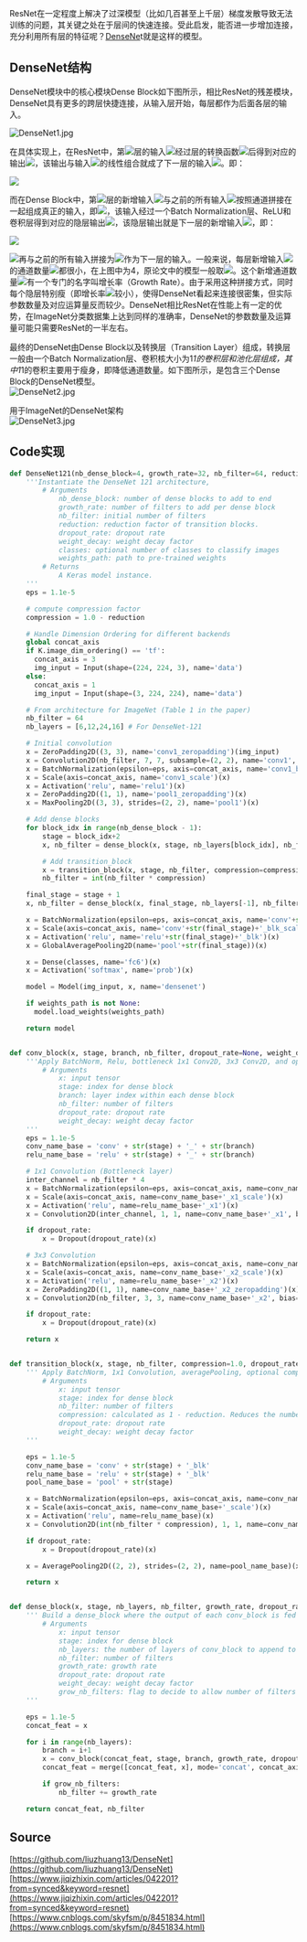 ResNet在一定程度上解决了过深模型（比如几百甚至上千层）梯度发散导致无法训练的问题，其关键之处在于层间的快速连接。受此启发，能否进一步增加连接，充分利用所有层的特征呢？[DenseNe](https://github.com/liuzhuang13/DenseNet)t就是这样的模型。

<a name="122235f9"></a>
## DenseNet结构

DenseNet模块中的核心模块Dense Block如下图所示，相比ResNet的残差模块，DenseNet具有更多的跨层快捷连接，从输入层开始，每层都作为后面各层的输入。

![DenseNet1.jpg](./img/1598582457778-1f10cb46-7c8d-4738-b2a9-6f3ff5e6224a.jpeg)

在具体实现上，在ResNet中，第![](./img/2db95e8e1a9267b7a1188556b2013b33.svg)层的输入![](./img/9d95931bd59a6f4f93b1b59f4526938a.svg)经过层的转换函数![](./img/38400ebcfabc4d3d1d2a4b31e4bba0dc.svg)后得到对应的输出![](./img/1dfb80b6ff52e5fe22644886bdf3e3f3.svg)，该输出与输入![](./img/9d95931bd59a6f4f93b1b59f4526938a.svg)的线性组合就成了下一层的输入![](./img/d5f6e701f0601f0c83079c089133c207.svg)。即：

![](./img/ad63975dd52a9cade1647a6c862e6be9.svg)

而在Dense Block中，第![](./img/2db95e8e1a9267b7a1188556b2013b33.svg)层的新增输入![](./img/9d95931bd59a6f4f93b1b59f4526938a.svg)与之前的所有输入![](./img/8d43716f8168cc435ceaea53e1ffbe9c.svg)按照通道拼接在一起组成真正的输入，即![](./img/15af57f1a7865eceb92fdcf4e59f8b60.svg)，该输入经过一个Batch Normalization层、ReLU和卷积层得到对应的隐层输出![](./img/38400ebcfabc4d3d1d2a4b31e4bba0dc.svg)，该隐层输出就是下一层的新增输入![](./img/d5f6e701f0601f0c83079c089133c207.svg)，即：

![](./img/20ea829f2472d4c4f2975978b23c7f2d.svg)

![](./img/d5f6e701f0601f0c83079c089133c207.svg)再与之前的所有输入拼接为![](./img/69b8a55e920747e72baa646178eac591.svg)作为下一层的输入。一般来说，每层新增输入![](./img/d5f6e701f0601f0c83079c089133c207.svg)的通道数量![](./img/8ce4b16b22b58894aa86c421e8759df3.svg)都很小，在上图中为4，原论文中的模型一般取![](./img/374b88fc1cdb36e4abd5b8426621ce47.svg)。这个新增通道数量![](./img/8ce4b16b22b58894aa86c421e8759df3.svg)有一个专门的名字叫增长率（Growth Rate）。由于采用这种拼接方式，同时每个隐层特别瘦（即增长率![](./img/8ce4b16b22b58894aa86c421e8759df3.svg)较小），使得DenseNet看起来连接很密集，但实际参数数量及对应运算量反而较少。DenseNet相比ResNet在性能上有一定的优势，在ImageNet分类数据集上达到同样的准确率，DenseNet的参数数量及运算量可能只需要ResNet的一半左右。

最终的DenseNet由Dense Block以及转换层（Transition Layer）组成，转换层一般由一个Batch Normalization层、卷积核大小为1*1的卷积层和池化层组成，其中1*1的卷积主要用于瘦身，即降低通道数量。如下图所示，是包含三个Dense Block的DenseNet模型。<br />![DenseNet2.jpg](./img/1598583096287-00a086a9-0ee1-4501-9bf3-d8bc1efee302.jpeg)

用于ImageNet的DenseNet架构<br />![DenseNet3.jpg](./img/1598583104602-2b313ba3-6183-40b3-8527-e11a9b857084.jpeg)

<a name="0d053b6e"></a>
## Code实现

```python
def DenseNet121(nb_dense_block=4, growth_rate=32, nb_filter=64, reduction=0.0, dropout_rate=0.0, weight_decay=1e-4, classes=1000, weights_path=None):
    '''Instantiate the DenseNet 121 architecture,
        # Arguments
            nb_dense_block: number of dense blocks to add to end
            growth_rate: number of filters to add per dense block
            nb_filter: initial number of filters
            reduction: reduction factor of transition blocks.
            dropout_rate: dropout rate
            weight_decay: weight decay factor
            classes: optional number of classes to classify images
            weights_path: path to pre-trained weights
        # Returns
            A Keras model instance.
    '''
    eps = 1.1e-5

    # compute compression factor
    compression = 1.0 - reduction

    # Handle Dimension Ordering for different backends
    global concat_axis
    if K.image_dim_ordering() == 'tf':
      concat_axis = 3
      img_input = Input(shape=(224, 224, 3), name='data')
    else:
      concat_axis = 1
      img_input = Input(shape=(3, 224, 224), name='data')

    # From architecture for ImageNet (Table 1 in the paper)
    nb_filter = 64
    nb_layers = [6,12,24,16] # For DenseNet-121

    # Initial convolution
    x = ZeroPadding2D((3, 3), name='conv1_zeropadding')(img_input)
    x = Convolution2D(nb_filter, 7, 7, subsample=(2, 2), name='conv1', bias=False)(x)
    x = BatchNormalization(epsilon=eps, axis=concat_axis, name='conv1_bn')(x)
    x = Scale(axis=concat_axis, name='conv1_scale')(x)
    x = Activation('relu', name='relu1')(x)
    x = ZeroPadding2D((1, 1), name='pool1_zeropadding')(x)
    x = MaxPooling2D((3, 3), strides=(2, 2), name='pool1')(x)

    # Add dense blocks
    for block_idx in range(nb_dense_block - 1):
        stage = block_idx+2
        x, nb_filter = dense_block(x, stage, nb_layers[block_idx], nb_filter, growth_rate, dropout_rate=dropout_rate, weight_decay=weight_decay)

        # Add transition_block
        x = transition_block(x, stage, nb_filter, compression=compression, dropout_rate=dropout_rate, weight_decay=weight_decay)
        nb_filter = int(nb_filter * compression)

    final_stage = stage + 1
    x, nb_filter = dense_block(x, final_stage, nb_layers[-1], nb_filter, growth_rate, dropout_rate=dropout_rate, weight_decay=weight_decay)

    x = BatchNormalization(epsilon=eps, axis=concat_axis, name='conv'+str(final_stage)+'_blk_bn')(x)
    x = Scale(axis=concat_axis, name='conv'+str(final_stage)+'_blk_scale')(x)
    x = Activation('relu', name='relu'+str(final_stage)+'_blk')(x)
    x = GlobalAveragePooling2D(name='pool'+str(final_stage))(x)

    x = Dense(classes, name='fc6')(x)
    x = Activation('softmax', name='prob')(x)

    model = Model(img_input, x, name='densenet')

    if weights_path is not None:
      model.load_weights(weights_path)

    return model


def conv_block(x, stage, branch, nb_filter, dropout_rate=None, weight_decay=1e-4):
    '''Apply BatchNorm, Relu, bottleneck 1x1 Conv2D, 3x3 Conv2D, and option dropout
        # Arguments
            x: input tensor 
            stage: index for dense block
            branch: layer index within each dense block
            nb_filter: number of filters
            dropout_rate: dropout rate
            weight_decay: weight decay factor
    '''
    eps = 1.1e-5
    conv_name_base = 'conv' + str(stage) + '_' + str(branch)
    relu_name_base = 'relu' + str(stage) + '_' + str(branch)

    # 1x1 Convolution (Bottleneck layer)
    inter_channel = nb_filter * 4  
    x = BatchNormalization(epsilon=eps, axis=concat_axis, name=conv_name_base+'_x1_bn')(x)
    x = Scale(axis=concat_axis, name=conv_name_base+'_x1_scale')(x)
    x = Activation('relu', name=relu_name_base+'_x1')(x)
    x = Convolution2D(inter_channel, 1, 1, name=conv_name_base+'_x1', bias=False)(x)

    if dropout_rate:
        x = Dropout(dropout_rate)(x)

    # 3x3 Convolution
    x = BatchNormalization(epsilon=eps, axis=concat_axis, name=conv_name_base+'_x2_bn')(x)
    x = Scale(axis=concat_axis, name=conv_name_base+'_x2_scale')(x)
    x = Activation('relu', name=relu_name_base+'_x2')(x)
    x = ZeroPadding2D((1, 1), name=conv_name_base+'_x2_zeropadding')(x)
    x = Convolution2D(nb_filter, 3, 3, name=conv_name_base+'_x2', bias=False)(x)

    if dropout_rate:
        x = Dropout(dropout_rate)(x)

    return x


def transition_block(x, stage, nb_filter, compression=1.0, dropout_rate=None, weight_decay=1E-4):
    ''' Apply BatchNorm, 1x1 Convolution, averagePooling, optional compression, dropout 
        # Arguments
            x: input tensor
            stage: index for dense block
            nb_filter: number of filters
            compression: calculated as 1 - reduction. Reduces the number of feature maps in the transition block.
            dropout_rate: dropout rate
            weight_decay: weight decay factor
    '''

    eps = 1.1e-5
    conv_name_base = 'conv' + str(stage) + '_blk'
    relu_name_base = 'relu' + str(stage) + '_blk'
    pool_name_base = 'pool' + str(stage) 

    x = BatchNormalization(epsilon=eps, axis=concat_axis, name=conv_name_base+'_bn')(x)
    x = Scale(axis=concat_axis, name=conv_name_base+'_scale')(x)
    x = Activation('relu', name=relu_name_base)(x)
    x = Convolution2D(int(nb_filter * compression), 1, 1, name=conv_name_base, bias=False)(x)

    if dropout_rate:
        x = Dropout(dropout_rate)(x)

    x = AveragePooling2D((2, 2), strides=(2, 2), name=pool_name_base)(x)

    return x


def dense_block(x, stage, nb_layers, nb_filter, growth_rate, dropout_rate=None, weight_decay=1e-4, grow_nb_filters=True):
    ''' Build a dense_block where the output of each conv_block is fed to subsequent ones
        # Arguments
            x: input tensor
            stage: index for dense block
            nb_layers: the number of layers of conv_block to append to the model.
            nb_filter: number of filters
            growth_rate: growth rate
            dropout_rate: dropout rate
            weight_decay: weight decay factor
            grow_nb_filters: flag to decide to allow number of filters to grow
    '''

    eps = 1.1e-5
    concat_feat = x

    for i in range(nb_layers):
        branch = i+1
        x = conv_block(concat_feat, stage, branch, growth_rate, dropout_rate, weight_decay)
        concat_feat = merge([concat_feat, x], mode='concat', concat_axis=concat_axis, name='concat_'+str(stage)+'_'+str(branch))

        if grow_nb_filters:
            nb_filter += growth_rate

    return concat_feat, nb_filter
```

<a name="Source"></a>
## Source

[https://github.com/liuzhuang13/DenseNet](https://github.com/liuzhuang13/DenseNet)<br />[https://www.jiqizhixin.com/articles/042201?from=synced&keyword=resnet](https://www.jiqizhixin.com/articles/042201?from=synced&keyword=resnet)<br />[https://www.cnblogs.com/skyfsm/p/8451834.html](https://www.cnblogs.com/skyfsm/p/8451834.html)
